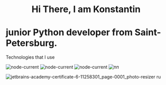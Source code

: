 <h1 align="center">Hi There, I am Konstantin</h1>
<h1> junior Python developer from Saint-Petersburg.</h1>


Technologies that I use

<img alt="node-current" src="https://img.shields.io/badge/python-%3E%3D%203.8-yellow">  <img alt="node-current" src="https://img.shields.io/badge/PostgreSQL-14.3-blue"> <img alt="node-current" src="https://img.shields.io/badge/SQL-2016-blue">
![пп](https://user-images.githubusercontent.com/89107827/171874403-05a85837-0e59-4491-bcfc-5a7967444b29.jpg)


![jetbrains-academy-certificate-6-11258301_page-0001_photo-resizer ru]([https://user-images.githubusercontent.com/89107827/168292335-870c92ac-e25e-4fcd-9a00-da01dbf23070.jpg](https://user-images.githubusercontent.com/89107827/171874403-05a85837-0e59-4491-bcfc-5a7967444b29.jpg))


